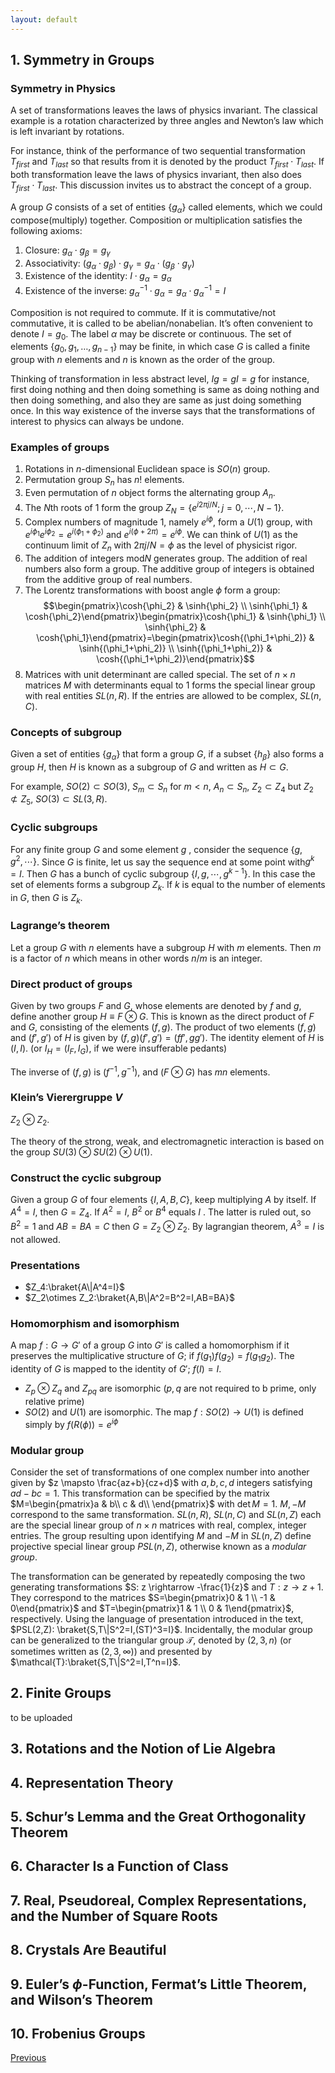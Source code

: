 ```yaml
---
layout: default
---
```


## 1. Symmetry in Groups

### Symmetry in Physics

A set of transformations leaves the laws of physics invariant. The classical example is a rotation characterized by three angles and Newton’s law which is left invariant by rotations.  

For instance, think of the performance of two sequential transformation $T_{first}$ and $T_{last}$ so that results from it is denoted by the product $T_{first} \cdot T_{last}$. If both transformation leave the laws of physics invariant, then also does $T_{first} \cdot T_{last}$. This discussion invites us to abstract the concept of a group.  

A group $G$ consists of a set of entities $\{g_\alpha\}$ called elements, which we could compose(multiply) together. Composition or multiplication satisfies the following axioms:

1. Closure: $g_\alpha \cdot g_\beta =g_\gamma$
2. Associativity: $(g_\alpha \cdot g_\beta)\cdot g_\gamma=g_\alpha \cdot (g_\beta \cdot g_\gamma)$
3. Existence of the identity: $I \cdot g_\alpha=g_\alpha$
4. Existence of the inverse: $g_\alpha^{-1}\cdot g_\alpha=g_\alpha\cdot g_\alpha^{-1}=I$

Composition is not required to commute. If it is commutative/not commutative, it is called to be abelian/nonabelian. It’s often convenient to denote $I=g_0$. The label $\alpha$ may be discrete or continuous. The set of elements  $\{g_0, g_1, \dots, g_{n-1}\}$ may be finite, in which case $G$ is called a finite group with $n$ elements and $n$ is known as the order of the group.   

Thinking of transformation in less abstract level, $Ig=gI=g$ for instance, first doing nothing and then doing something is same as doing nothing and then doing something, and also they are same as just doing something once. In this way existence of the inverse says that the transformations of interest to physics can always be undone.  

### Examples of groups

1. Rotations in $n$-dimensional Euclidean space is $SO(n)$ group. 
2. Permutation group $S_n$ has $n!$ elements.
3. Even permutation of $n$ object forms the alternating group $A_n$.
4. The $N$th roots of 1 form the group $Z_N=\{e^{i2\pi j/N}; j=0,\cdots, N-1\}$. 
5. Complex numbers of magnitude 1, namely $e^{i\phi}$, form a $U(1)$ group, with $e^{i\phi_1}e^{i\phi_2}=e^{i(\phi_1+\phi_2)}$ and $e^{i(\phi+2\pi)}=e^{i\phi}$. We can think of $U(1)$ as the continuum limit of $Z_n$ with $2\pi j/N=\phi$ as the level of physicist rigor.
6. The addition of integers $\text{mod} N$ generates group. The addition of real numbers also form a group. The additive group of integers is obtained from the additive group of real numbers. 
7. The Lorentz transformations with boost angle $\phi$ form a group: $$\begin{pmatrix}\cosh{\phi_2} & \sinh{\phi_2} \\ \sinh{\phi_1} & \cosh{\phi_2}\end{pmatrix}\begin{pmatrix}\cosh{\phi_1} & \sinh{\phi_1} \\ \sinh{\phi_2} & \cosh{\phi_1}\end{pmatrix}=\begin{pmatrix}\cosh{(\phi_1+\phi_2)} & \sinh{(\phi_1+\phi_2)} \\ \sinh{(\phi_1+\phi_2)} & \cosh{(\phi_1+\phi_2)}\end{pmatrix}$$
8. Matrices with unit determinant are called special. The set of $n \times n$ matrices $M$ with determinants equal to 1 forms the special linear group with real entities $SL(n,R)$. If the entries are allowed to be complex, $SL(n,C)$. 

### Concepts of subgroup

Given a set of entities $\{g_\alpha\}$ that form a group $G$, if a subset $\{h_\beta\}$ also forms a group $H$, then $H$ is known as a subgroup of $G$ and written as $H \subset G$.   

For example, $SO(2) \subset SO(3)$, $S_m \subset S_n$ for $m<n$, $A_n \subset S_n$, $Z_2 \subset Z_4$ but $Z_2 \not\subset Z_5$, $SO(3) \subset SL(3,R)$. 

### Cyclic subgroups

For any finite group $G$ and some element $g$ , consider the sequence $\{g,g^2,\cdots\}$. Since $G$ is finite, let us say the sequence end at some point with$g^k=I$. Then $G$ has a bunch of cyclic subgroup $\{I, g, \cdots, g^{k-1}\}$.  In this case the set of elements forms a subgroup $Z_k$. If $k$ is equal to the number of elements in $G$, then $G$ is $Z_k$. 

### Lagrange’s theorem

Let a group $G$ with $n$ elements have a subgroup $H$ with $m$ elements. Then $m$ is a factor of $n$ which means in other words $n/m$ is an integer.

### Direct product of groups

Given by two groups $F$ and $G$, whose elements are denoted by $f$ and $g$, define another group $H\equiv F \otimes G$. This is known as the direct product of $F$ and $G$, consisting of the elements $(f,g)$. The product of two elements $(f,g)$ and $(f',g')$ of $H$ is given by $(f,g)(f',g')=(ff',gg')$. The identity element of $H$ is $(I,I)$. (or $I_H=(I_F,I_G)$, if we were insufferable pedants)

The inverse of $(f,g)$ is $(f^{-1}, g^{-1})$, and $(F \otimes G)$ has $mn$ elements. 

### Klein’s Vierergruppe $V$

$Z_2\otimes Z_2$. 

The theory of the strong, weak, and electromagnetic interaction is based on the group $SU(3)\otimes SU(2) \otimes U(1)$. 

### Construct the cyclic subgroup

Given a group $G$ of four elements $\{I,A,B,C\}$, keep multiplying $A$ by itself. If $A^4=I$, then $G=Z_4$. If $A^2=I$, $B^2$ or $B^4$ equals $I$ . The latter is ruled out, so $B^2=1$ and $AB=BA=C$ then $G=Z_2\otimes Z_2$. By lagrangian theorem, $A^3=I$ is not allowed. 

### Presentations

- $Z_4:\braket{A\|A^4=I}$
- $Z_2\otimes Z_2:\braket{A,B\|A^2=B^2=I,AB=BA}$

### Homomorphism and isomorphism

A map $f: G \rightarrow G'$ of a group $G$ into $G'$ is called a homomorphism if it preserves the multiplicative structure of $G$; if $f(g_1)f(g_2)=f(g_1g_2)$. The identity of $G$ is mapped to the identity of $G'$; $f(I)=I$. 

- $Z_p \otimes Z_q$ and $Z_{pq}$ are isomorphic ($p,q$ are not required to b prime, only relative prime)
- $SO(2)$ and $U(1)$ are isomorphic. The map $f:SO(2)\rightarrow U(1)$ is defined simply by $f(R(\phi))=e^{i\phi}$

### Modular group

Consider the set of transformations of one complex number into another given by $z \mapsto \frac{az+b}{cz+d}$ with $a,b,c,d$ integers satisfying $ad-bc=1$. This transformation can be specified by the matrix $M=\begin{pmatrix}a & b\\ c & d\\ \end{pmatrix}$ with $\det{M}=1$. $M, -M$ correspond to the same transformation.  $SL(n,R)$, $SL(n,C)$ and $SL(n,Z)$ each are the special linear group of $n \times n$ matrices with real, complex, integer entries. The group resulting upon identifying $M$ and $-M$ in $SL(n,Z)$ define projective special linear group $PSL(n,Z)$, otherwise known as a *modular group*. 

The transformation can be generated by repeatedly composing the two generating transformations $S: z \rightarrow -\frac{1}{z}$ and $T: z\rightarrow z+1$. They correspond to the matrices $S=\begin{pmatrix}0 & 1 \\ -1 & 0\end{pmatrix}$ and $T=\begin{pmatrix}1 & 1 \\ 0 & 1\end{pmatrix}$, respectively. Using the language of presentation introduced in the text, $PSL(2,Z): \braket{S,T\|S^2=I,(ST)^3=I}$. Incidentally, the modular group can be generalized to the triangular group $\mathcal{T}$, denoted by $(2,3,n)$ (or sometimes written as $(2,3,\infty)$) and presented by $\mathcal{T}:\braket{S,T\|S^2=I,T^n=I}$.

## 2. Finite Groups

to be uploaded

## 3. Rotations and the Notion of Lie Algebra

## 4. Representation Theory

## 5. Schur’s Lemma and the Great Orthogonality Theorem

## 6. Character Is a Function of Class

## 7. Real, Pseudoreal, Complex Representations, and the Number of Square Roots

## 8. Crystals Are Beautiful

## 9. Euler’s $\phi$-Function, Fermat’s Little Theorem, and Wilson’s Theorem

## 10. Frobenius Groups


<div class="pagination">
  <a href="{{ '/Phys/MP/G/group.html' | relative_url }}" class="prev-button">Previous</a>
</div>